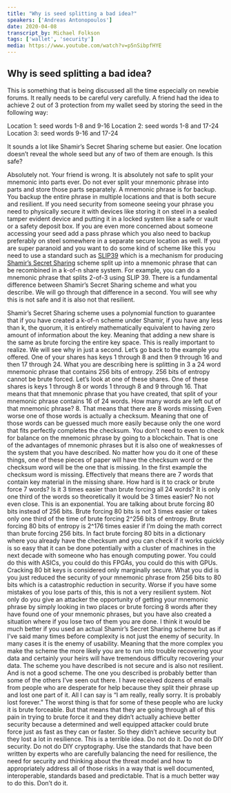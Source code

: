 ```yaml
---
title: "Why is seed splitting a bad idea?"
speakers: ['Andreas Antonopoulos']
date: 2020-04-08
transcript_by: Michael Folkson
tags: ['wallet', 'security']
media: https://www.youtube.com/watch?v=p5nSibpfHYE
---
```

## Why is seed splitting a bad idea?

This is something that is being discussed all the time especially on newbie forums. It really needs to be careful very carefully. A friend had the idea to achieve 2 out of 3 protection from my wallet seed by storing the seed in the following way:

Location 1: seed words 1-8 and 9-16
Location 2: seed words 1-8 and 17-24
Location 3: seed words 9-16 and 17-24

It sounds a lot like Shamir’s Secret Sharing scheme but easier. One location doesn’t reveal the whole seed but any of two of them are enough. Is this safe?

Absolutely not. Your friend is wrong. It is absolutely not safe to split your mnemonic into parts ever. Do not ever split your mnemonic phrase into parts and store those parts separately. A mnemonic phrase is for backup. You backup the entire phrase in multiple locations and that is both secure and resilient. If you need security from someone seeing your phrase you need to physically secure it with devices like storing it on steel in a sealed tamper evident device and putting it in a locked system like a safe or vault or a safety deposit box. If you are even more concerned about someone accessing your seed add a pass phrase which you also need to backup preferably on steel somewhere in a separate secure location as well. If you are super paranoid and you want to do some kind of scheme like this you need to use a standard such as [SLIP39](https://github.com/satoshilabs/slips/blob/master/slip-0039.md) which is a mechanism for producing [Shamir’s Secret Sharing](https://blog.keys.casa/shamirs-secret-sharing-security-shortcomings/) scheme split up into a mnemonic phrase that can be recombined in a k-of-n share system. For example, you can do a mnemonic phrase that splits 2-of-3 using SLIP 39. There is a fundamental difference between Shamir’s Secret Sharing scheme and what you describe. We will go through that difference in a second. You will see why this is not safe and it is also not that resilient.

Shamir’s Secret Sharing scheme uses a polynomial function to guarantee that if you have created a k-of-n scheme under Shamir, if you have any less than k, the quorum, it is entirely mathematically equivalent to having zero amount of information about the key. Meaning that adding a new share is the same as brute forcing the entire key space. This is really important to realize. We will see why in just a second. Let’s go back to the example you offered. One of your shares has keys 1 through 8 and then 9 through 16 and then 17 through 24. What you are describing here is splitting in 3 a 24 word mnemonic phrase that contains 256 bits of entropy. 256 bits of entropy cannot be brute forced. Let’s look at one of these shares. One of these shares is keys 1 through 8 or words 1 through 8 and 9 through 16. That means that that mnemonic phrase that you have created, that split of your mnemonic phrase contains 16 of 24 words. How many words are left out of that mnemonic phrase? 8. That means that there are 8 words missing. Even worse one of those words is actually a checksum. Meaning that one of those words can be guessed much more easily because only the one word that fits perfectly completes the checksum. You don’t need to even to check for balance on the mnemonic phrase by going to a blockchain. That is one of the advantages of mnemonic phrases but it is also one of weaknesses of the system that you have described. No matter how you do it one of these things, one of these pieces of paper will have the checksum word or the checksum word will be the one that is missing. In the first example the checksum word is missing. Effectively that means there are 7 words that contain key material in the missing share. How hard is it to crack or brute force 7 words? Is it 3 times easier than brute forcing all 24 words? It is only one third of the words so theoretically it would be 3 times easier? No not even close. This is an exponential. You are talking about brute forcing 80 bits instead of 256 bits. Brute forcing 80 bits is not 3 times easier or takes only one third of the time of brute forcing 2^256 bits of entropy. Brute forcing 80 bits of entropy is 2^176 times easier if I’m doing the math correct than brute forcing 256 bits. In fact brute forcing 80 bits in a dictionary where you already have the checksum and you can check if it works quickly is so easy that it can be done potentially with a cluster of machines in the next decade with someone who has enough computing power. You could do this with ASICs, you could do this FPGAs, you could do this with GPUs. Cracking 80 bit keys is considered only marginally secure. What you did is you just reduced the security of your mnemonic phrase from 256 bits to 80 bits which is a catastrophic reduction in security. Worse if you have some mistakes of you lose parts of this, this is not a very resilient system. Not only do you give an attacker the opportunity of getting your mnemonic phrase by simply looking in two places or brute forcing 8 words after they have found one of your mnemonic phrases, but you have also created a situation where if you lose two of them you are done. I think it would be much better if you used an actual Shamir’s Secret Sharing scheme but as if I’ve said many times before complexity is not just the enemy of security. In many cases it is the enemy of usability. Meaning that the more complex you make the scheme the more likely you are to run into trouble recovering your data and certainly your heirs will have tremendous difficulty recovering your data. The scheme you have described is not secure and is also not resilient. And is not a good scheme. The one you described is probably better than some of the others I’ve seen out there. I have received dozens of emails from people who are desperate for help because they split their phrase up and lost one part of it. All I can say is “I am really, really sorry. It is probably lost forever.” The worst thing is that for some of these people who are lucky it is brute forceable. But that means that they are going through all of this pain in trying to brute force it and they didn’t actually achieve better security because a determined and well equipped attacker could brute force just as fast as they can or faster. So they didn’t achieve security but they lost a lot in resilience. This is a terrible idea. Do not do it. Do not do DIY security. Do not do DIY cryptography. Use the standards that have been written by experts who are carefully balancing the need for resilience, the need for security and thinking about the threat model and how to appropriately address all of those risks in a way that is well documented, interoperable, standards based and predictable. That is a much better way to do this. Don’t do it.

